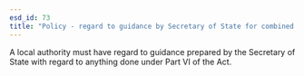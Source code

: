 ```yaml
---
esd_id: 73
title: "Policy - regard to guidance by Secretary of State for combined authority"
---
```


A local authority must have regard to guidance prepared by the Secretary of State with regard to anything done under Part VI of the Act.

